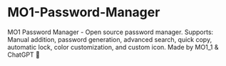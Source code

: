 # MO1-Password-Manager
MO1 Password Manager - Open source password manager. Supports: Manual addition, password generation, advanced search, quick copy, automatic lock, color customization, and custom icon. Made by MO1_1 &amp; ChatGPT 🚀
